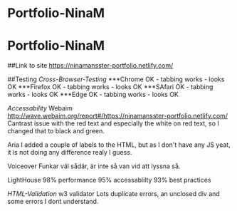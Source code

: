 # Portfolio-NinaM
# Portfolio-NinaM
##Link to site
https://ninamansster-portfolio.netlify.com/

##Testing
*Cross-Browser-Testing*
***Chrome OK - tabbing works - looks OK
***Firefox OK - tabbing works - looks OK
***SAfari OK - tabbing works - looks OK
***Edge OK - tabbing works - looks OK

*Accessability*
Webaim
http://wave.webaim.org/report#/https://ninamansster-portfolio.netlify.com/
Cantrast issue with the red text and especially the white on red text, so I changed that to black and green.


Aria
I added a couple of labels to the HTML, but as I don't have any JS yeat, it is not doing any difference realy I guess.

Voiceover
Funkar väl sådär, är inte så van vid att lyssna så.

LightHouse
98% performance
95% accessablilty
93% best practices

*HTML-Validation*
w3 validator
Lots duplicate errors, an unclosed div and some errors I dont understand.

